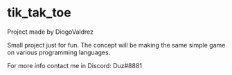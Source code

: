 # tik_tak_toe
Project made by DiogoValdrez

Small project just for fun.
The concept will be making the same simple game on various programming languages.

For more info contact me in Discord: Duz#8881
